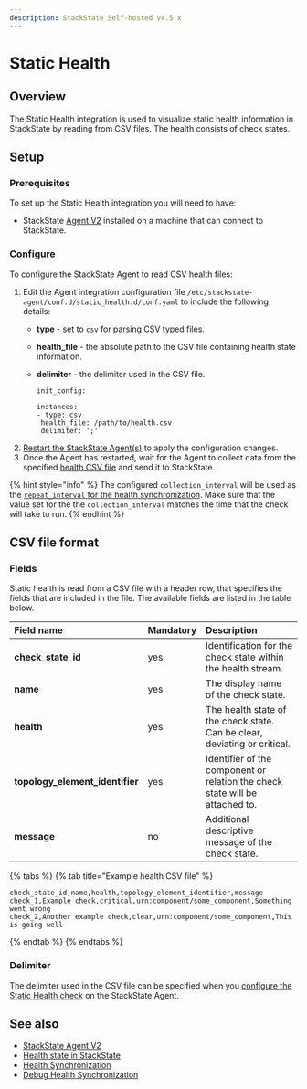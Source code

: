 ```yaml
---
description: StackState Self-hosted v4.5.x
---
```



# Static Health

## Overview

The Static Health integration is used to visualize static health information in StackState by reading from CSV files. The health consists of check states.

## Setup

### Prerequisites

To set up the Static Health integration you will need to have:

* StackState [Agent V2](../../setup/agent/about-stackstate-agent.md) installed on a machine that can connect to StackState.

### Configure

To configure the StackState Agent to read CSV health files:

1. Edit the Agent integration configuration file `/etc/stackstate-agent/conf.d/static_health.d/conf.yaml` to include the following details:
   * **type** - set to `csv` for parsing CSV typed files.
   * **health\_file** - the absolute path to the CSV file containing health state information.
   * **delimiter** - the delimiter used in the CSV file.

     ```text
     init_config:

     instances:
     - type: csv
      health_file: /path/to/health.csv
      delimiter: ';'
     ```
2. [Restart the StackState Agent\(s\)](../../setup/agent/about-stackstate-agent.md#deploy-and-run-stackstate-agent-v2) to apply the configuration changes.
3. Once the Agent has restarted, wait for the Agent to collect data from the specified [health CSV file](static_health.md#csv-file-format) and send it to StackState.

{% hint style="info" %}
The configured `collection_interval` will be used as the [`repeat_interval` for the health synchronization](../../../configure/health/health-synchronization.md#repeat-interval). Make sure that the value set for the the `collection_interval` matches the time that the check will take to run.
{% endhint %}

## CSV file format

### Fields

Static health is read from a CSV file with a header row, that specifies the fields that are included in the file. The available fields are listed in the table below.

| Field name | Mandatory | Description |
| :--- | :--- | :--- |
| **check\_state\_id** | yes | Identification for the check state within the health stream. |
| **name** | yes | The display name of the check state. |
| **health** | yes | The health state of the check state. Can be clear, deviating or critical. |
| **topology\_element\_identifier** | yes | Identifier of the component or relation the check state will be attached to. |
| **message** | no | Additional descriptive message of the check state. |

{% tabs %}
{% tab title="Example health CSV file" %}
```text
check_state_id,name,health,topology_element_identifier,message
check_1,Example check,critical,urn:component/some_component,Something went wrong
check_2,Another example check,clear,urn:component/some_component,This is going well
```
{% endtab %}
{% endtabs %}

### Delimiter

The delimiter used in the CSV file can be specified when you [configure the Static Health check](static_health.md#configure) on the StackState Agent.

## See also

* [StackState Agent V2](../../setup/agent/about-stackstate-agent.md)
* [Health state in StackState](../../use/health-state/health-state-in-stackstate.md)
* [Health Synchronization](../../configure/health/health-synchronization.md)
* [Debug Health Synchronization](../../configure/health/debug-health-sync.md)

